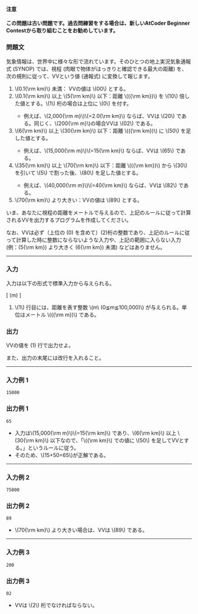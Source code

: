 <div>

<div>

#### **注意**

<p>
<b>
この問題は古い問題です。過去問練習をする場合は、新しいAtCoder Beginner Contestから取り組むことをお勧めしています。</b>
</p>

### **問題文**

<section>

気象情報は、世界中に様々な形で流れています。そのひとつの地上実況気象通報式 (SYNOP) では、視程 (肉眼で物体がはっきりと確認できる最大の距離) を、次の規則に従って、VVという値 (通報式) に変換して報じます。
<ol>
<li>
\(0.1{\rm km}\) 未満： VVの値は \(00\) とする。</li>
<li>
\(0.1{\rm km}\) 以上 \(5{\rm km}\) 以下：距離 \(({\rm km})\) を \(10\) 倍した値とする。\(1\) 桁の場合は上位に \(0\) を付す。</li>
<ul>
<li>
例えば、\(2,000{\rm m}\)\(=2.0{\rm km}\) ならば、VVは \(20\) である。同じく、\(200{\rm m}\)の場合VVは \(02\) である。</li>
</ul>
<li>
\(6{\rm km}\) 以上 \(30{\rm km}\) 以下：距離 \(({\rm km})\) に \(50\) を足した値とする。</li>
<ul>
<li>
例えば、\(15,000{\rm m}\)\(=15{\rm km}\) ならば、VVは \(65\) である。</li>
</ul>
<li>
\(35{\rm km}\) 以上 \(70{\rm km}\) 以下：距離 \(({\rm km})\) から \(30\) を引いて \(5\) で割った後、\(80\) を足した値とする。</li>
<ul>
<li>
例えば、\(40,000{\rm m}\)\(=40{\rm km}\) ならば、VVは \(82\) である。</li>
</ul>
<li>
\(70{\rm km}\) より大きい：VVの値は \(89\) とする。</li>
</ol>

いま、あなたに視程の距離をメートルで与えるので、上記のルールに従って計算されるVVを出力するプログラムを作成してください。


なお、VVは必ず（上位の \(0\) を含めて）\(2\)桁の整数であり、上記のルールに従って計算した時に整数にならないような入力や、上記の範囲に入らない入力 (例：\(5{\rm km}\) より大きく \(6{\rm km}\) 未満) などはありません。
</section>
</div>

---

<div>
<div>

### **入力**

<section>

入力は以下の形式で標準入力から与えられる。

\[
\(m\)
\]

<ol>
<li>
\(1\) 行目には、距離を表す整数 \(m\ (0≦m≦100,000)\) が与えられる。単位はメートル \(({\rm m})\) である。</li>
</ol>
</section>
</div>
<div>

### **出力**

<section>

VVの値を \(1\) 行で出力せよ。

また、出力の末尾には改行を入れること。
</section>
</div>
</div>

---

<div>

### **入力例 1**

<section>

```
15000
```

</section>
</div>
<div>

### **出力例 1**

<section>

```
65
```

<ul>
<li>
入力は\(15,000{\rm m}\)\(=15{\rm km}\) であり、\(6{\rm km}\) 以上 \(30{\rm km}\) 以下なので、「\({\rm km}\) での値に \(50\) を足してVVとする。」というルールに従う。</li>
<li>
そのため、\(15+50=65\)が正解である。</li>
</ul>
</section>
</div>

---

<div>

### **入力例 2**

<section>

```
75000
```

</section>
</div>
<div>

### **出力例 2**

<section>

```
89
```

<ul>
<li>
\(70{\rm km}\) より大きい場合は、VVは \(89\) である。</li>
</ul>
</section>
</div>

---

<div>

### **入力例 3**

<section>

```
200
```

</section>
</div>
<div>

### **出力例 3**

<section>

```
02
```

<ul>
<li>
VVは \(2\) 桁でなければならない。</li>
</ul>
</section>
</div>

</div>
